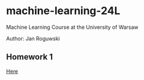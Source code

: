 # machine-learning-24L
Machine Learning Course at the University of Warsaw

Author: Jan Roguwski

## Homework 1
[Here](https://github.com/roguxivlo/machine-learning-24L/blob/main/hw1.ipynb)
